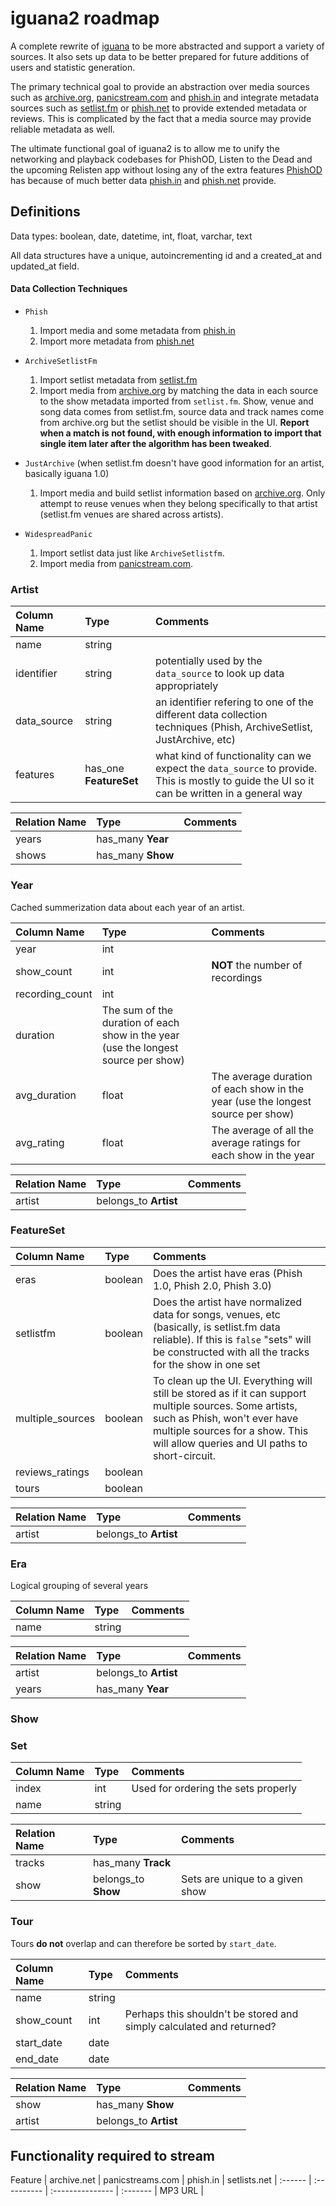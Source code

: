 # iguana2 roadmap

A complete rewrite of [iguana](https://github.com/alecgorge/iguana) to be more abstracted and support a variety of sources. It also sets up data to be better prepared for future additions of users and statistic generation.

The primary technical goal to provide an abstraction over media sources such as [archive.org](http://archive.org), [panicstream.com](http://panicstream.com) and [phish.in](http://phish.in) and integrate metadata sources such as [setlist.fm](http://setlist.fm) or [phish.net](http://phish.net) to provide extended metadata or reviews. This is complicated by the fact that a media source may provide reliable metadata as well.

The ultimate functional goal of iguana2 is to allow me to unify the networking and playback codebases for PhishOD, Listen to the Dead and the upcoming Relisten app without losing any of the extra features [PhishOD](http://phishod.alecgorge.com) has because of much better data [phish.in](http://phish.in) and [phish.net](http://phish.net) provide.

## Definitions

Data types: boolean, date, datetime, int, float, varchar, text

All data structures have a unique, autoincrementing id and a created_at and updated_at field.

#### Data Collection Techniques

* `Phish`
  1. Import media and some metadata from [phish.in](http://phish.in)
  2. Import more metadata from [phish.net](http://phish.net)
  
* `ArchiveSetlistFm`
  1. Import setlist metadata from [setlist.fm](http://setlist.fm)
  2. Import media from [archive.org](http://archive.org) by matching the data in each source to the show metadata imported from `setlist.fm`. Show, venue and song data comes from setlist.fm, source data and track names come from archive.org but the setlist should be visible in the UI. **Report when a match is not found, with enough information to import that single item later after the algorithm has been tweaked**.
  
* `JustArchive` (when setlist.fm doesn't have good information for an artist, basically iguana 1.0)
	1. Import media and build setlist information based on [archive.org](http://archive.org). Only attempt to reuse venues when they belong specifically to that artist (setlist.fm venues are shared across artists).

* `WidespreadPanic`
	1. Import setlist data just like `ArchiveSetlistfm`.
	2. Import media from [panicstream.com](http://panicstream.com).

### Artist

Column Name | Type | Comments
:---------- | :--- | :-------
name | string
identifier | string | potentially used by the `data_source` to look up data appropriately
data_source | string | an identifier refering to one of the different data collection techniques (Phish, ArchiveSetlist, JustArchive, etc)
features | has_one **FeatureSet** | what kind of functionality can we expect the `data_source` to provide. This is mostly to guide the UI so it can be written in a general way

Relation Name | Type | Comments
:---------- | :--- | :-------
years | has_many **Year**
shows | has_many **Show**

### Year

Cached summerization data about each year of an artist.

Column Name | Type | Comments
:---------- | :--- | :-------
year | int 
show_count | int | **NOT** the number of recordings
recording_count | int
duration | The sum of the duration of each show in the year (use the longest source per show)
avg_duration | float | The average duration of each show in the year (use the longest source per show)
avg_rating | float | The average of all the average ratings for each show in the year

Relation Name | Type | Comments
:---------- | :--- | :-------
artist | belongs_to **Artist**

### FeatureSet

Column Name | Type | Comments
:---------- | :--- | :-------
eras | boolean | Does the artist have eras (Phish 1.0, Phish 2.0, Phish 3.0)
setlistfm | boolean | Does the artist have normalized data for songs, venues, etc (basically, is setlist.fm data reliable). If this is `false` "sets" will be constructed with all the tracks for the show in one set
multiple_sources | boolean | To clean up the UI. Everything will still be stored as if it can support multiple sources. Some artists, such as Phish, won't ever have multiple sources for a show. This will allow queries and UI paths to short-circuit.
reviews_ratings | boolean
tours | boolean

Relation Name | Type | Comments
:---------- | :--- | :-------
artist | belongs_to **Artist**

### Era

Logical grouping of several years

Column Name | Type | Comments
:---------- | :--- | :-------
name | string

Relation Name | Type | Comments
:---------- | :--- | :-------
artist | belongs_to **Artist**
years | has_many **Year**

### Show


### Set

Column Name | Type | Comments
:---------- | :--- | :-------
index | int | Used for ordering the sets properly
name | string

Relation Name | Type | Comments
:---------- | :--- | :-------
tracks | has_many **Track**
show | belongs_to **Show** | Sets are unique to a given show

### Tour

Tours **do not** overlap and can therefore be sorted by `start_date`.

Column Name | Type | Comments
:---------- | :--- | :-------
name | string
show_count | int | Perhaps this shouldn't be stored and simply calculated and returned?
start_date | date 
end_date | date

Relation Name | Type | Comments
:---------- | :--- | :-------
show | has_many **Show**
artist | belongs_to **Artist**


## Functionality required to stream

Feature | archive.net | panicstreams.com | phish.in | setlists.net | 
:------ | :---------- | :--------------- | :------- | 
MP3 URL | 
